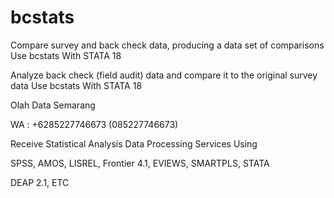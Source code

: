# bcstats
Compare survey and back check data, producing a data set of comparisons Use bcstats With STATA 18

Analyze back check (field audit) data and compare it to the original survey data Use bcstats With STATA 18

Olah Data Semarang

WA : +6285227746673 (085227746673)

Receive Statistical Analysis Data Processing Services Using

SPSS, AMOS, LISREL, Frontier 4.1, EVIEWS, SMARTPLS, STATA

DEAP 2.1, ETC
